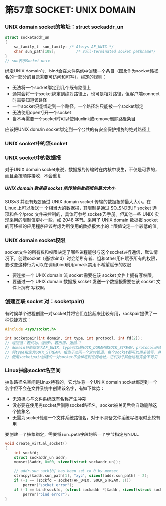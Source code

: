 # 第57章 SOCKET: UNIX DOMAIN

### UNIX domain socket的地址：struct sockaddr_un

```c
struct socketaddr_un
{
    sa_family_t  sun_family: /* Always AF_UNIX */
    char sun_path[108];			/* Null-terminated socket pathname*/
}
// sun表示Socket unix
```

绑定UNIX domain时，bind会在文件系统中创建一个条目（因此作为socket路径名的一部分的目录需要可访问和可写），绑定的规则：

- 无法将一个socket绑定到几个既有路径上
- 通常会将一个socket绑定到绝对路径上，也可是相对路径，但客户端connect时需要知道该路径
- 一个socket只能绑定到一个路径，一个路径名只能被一个socket绑定
- 无法使用open打开一个socket
- 当不再需要一个socket时可以使用unlink或remove删除路径条目

应该把UNIX domain socket绑定到一个公共的有安全保护措施的绝对路径上

### UNIX socket中的流socket

### UNIX socket中的数据报

对于UNIX domain socket来说，数据报的传输时在内核中发生，不仅是可靠的，而且会按顺序接收，不会重复

##### UNIX domain 数据报 socket 能传输的数据报的最大大小
SUSv3 并没有规定通过 UNIX domain socket 传输的数据报的最大大小。在 Linux 上可以发送一
个相当大的数据报，其限制是通过 SO_SNDBUF socket 选项和各个/proc 文件来控制的，具体可参考
socket(7)手册。但其他一些 UNIX 实现采用的限制值更小一些，如 2048 字节。采用了 UNIX domain
数据报 socket 的可移植的应用程序应该考虑为所使用的数据报大小的上限值设定一个较低的值。

### UNIX domain socket权限

socket文件的所有权和权限决定了哪些进程能够与这个socket进行通信，默认情况下，创建socket（通过bind）时会给所有者、组和other用户赋予所有的权限，要改变这种行为可以在调用bind前用umask禁用不希望赋予的权限

- 要连接一个 UNIX domain 流 socket 需要在该 socket 文件上拥有写权限。
- 要通过一个 UNIX domain 数据报 socket 发送一个数据报需要在该 socket 文件上拥有
  写权限。

### 创建互联 socket 对：socketpair()

有时候单个进程创建一对socket并将它们连接起来比较有用，sockpair提供了一种快捷方式：

```c
#include <sys/socket.h>
 
int socketpair(int domain, int type, int protocol, int fd[2]);
// 返回值：若成功，返回0，若出错，返回-1
// domain只能指定为AF_UNIX，type可以是SOCK_DGRAM或SOCK_STREAM，protocol必须是0，fd数组返回了引用这两个互相连接的socket的文件描述符
// 将type指定为SOCK_STREAM，相当于之间一个双向管道，每个socket都可以用来读写，并且这两个socket之间每个方向上的数据信道是分开的
// 使用socketpair创建的一对socket不会绑定到任何地址，它们对于其他进程完全不可见
```

### Linux抽象socket名空间

抽象路径名空间是Linux特有的，它允许将一个UNIX domain socket绑定到一个名字但不会在文件系统中创建该名字，有如下优势：

- 无须担心与文件系统既有名称产生冲突
- 没必要在使用完socket后删除socket路径名，socket被关闭后会自动删除这个抽象名
- 无需为socket创建一个文件系统路径名，对于不具备文件系统写权限时比较有用

要创建一个抽象绑定，需要将sun_path字段的第一个字节指定为NULL

```c
void create_virtual_socket()
{
    int sockfd;
    struct sockaddr_un addr;
    memset(&addr, 0x00, sizeof(struct sockaddr_un));

    // addr.sun_path[0] has been set to 0 by memset
    strncpy(&addr.sun_path[1], "xyz", sizeof(addr.sun_path) - 2);
    if (-1 == (sockfd = socket(AF_UNIX, SOCK_STREAM, 0)))
        perror("socket error");
    if (-1 == bind(sockfd, (struct sockaddr *)&addr, sizeof(struct sockaddr_un)))
        perror("bind error");
}
```

